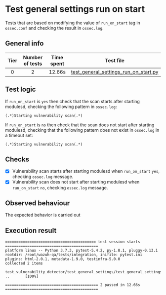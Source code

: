 # Test general settings run on start

Tests that are based on modifying the value of `run_on_start` tag in `ossec.conf` and checking the result in
`ossec.log`.

## General info

|Tier | Number of tests | Time spent| Test file |
|:--:|:--:|:--:|:--:|
| 0 | 2 | 12.66s | [test_general_settings_run_on_start.py](../../../test_general_settings/test_general_settings_run_on_start.py)|

## Test logic

If `run_on_start` is `yes` then check that the scan starts after starting modulesd, checking the following pattern
in `ossec.log`:

```
(.*)Starting vulnerability scan(.*)
```

If `run_on_start` is `no` then check that the scan does not start after starting modulesd, checking that the following
pattern does not exist in `ossec.log` in a timeout set:

```
(.*)Starting vulnerability scan(.*)
```

## Checks

- [x] Vulnerability scan starts after starting modulesd when `run_on_start` `yes`, checking `ossec.log` message.
- [x] Vulnerability scan does not start after starting modulesd when `run_on_start` `no`, checking `ossec.log` message.

## Observed behaviour

The expected behavior is carried out

## Execution result

```
========================================= test session starts ==========================================
platform linux -- Python 3.7.3, pytest-5.4.2, py-1.8.1, pluggy-0.13.1
rootdir: /root/wazuh-qa/tests/integration, inifile: pytest.ini
plugins: html-2.0.1, metadata-1.9.0, testinfra-5.0.0
collected 2 items

test_vulnerability_detector/test_general_settings/test_general_settings_run_on_start.py ..       [100%]

========================================== 2 passed in 12.66s ==========================================
```
